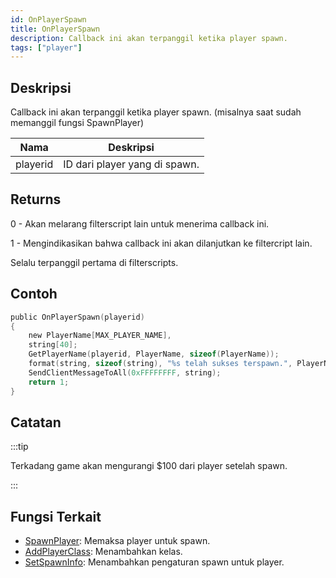 ```yaml
---
id: OnPlayerSpawn
title: OnPlayerSpawn
description: Callback ini akan terpanggil ketika player spawn.
tags: ["player"]
---
```


## Deskripsi

Callback ini akan terpanggil ketika player spawn. (misalnya saat sudah memanggil fungsi SpawnPlayer)

| Nama     | Deskripsi                        |
| -------- | ---------------------------------- |
| playerid | ID dari player yang di spawn. |

## Returns

0 - Akan melarang filterscript lain untuk menerima callback ini.

1 - Mengindikasikan bahwa callback ini akan dilanjutkan ke filtercript lain.

Selalu terpanggil pertama di filterscripts.

## Contoh

```c
public OnPlayerSpawn(playerid)
{
    new PlayerName[MAX_PLAYER_NAME],
    string[40];
    GetPlayerName(playerid, PlayerName, sizeof(PlayerName));
    format(string, sizeof(string), "%s telah sukses terspawn.", PlayerName);
    SendClientMessageToAll(0xFFFFFFFF, string);
    return 1;
}
```

## Catatan

:::tip

Terkadang game akan mengurangi \$100 dari player setelah spawn.

:::

## Fungsi Terkait

- [SpawnPlayer](../functions/SpawnPlayer.md): Memaksa player untuk spawn.
- [AddPlayerClass](../functions/AddPlayerClass.md): Menambahkan kelas.
- [SetSpawnInfo](../functions/SetSpawnInfo.md): Menambahkan pengaturan spawn untuk player.
